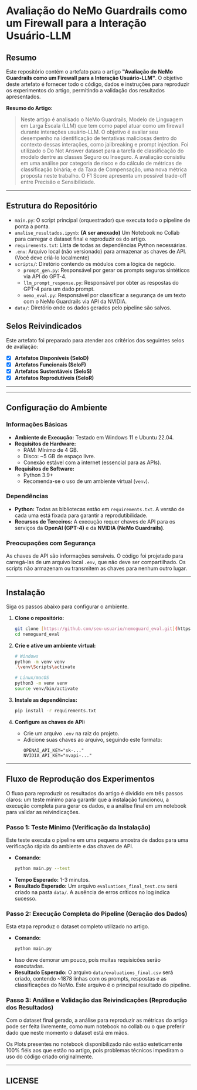 # Avaliação do NeMo Guardrails como um Firewall para a Interação Usuário-LLM

## Resumo

Este repositório contém o artefato para o artigo **"Avaliação do NeMo Guardrails como um Firewall para a Interação Usuário-LLM"**. O objetivo deste artefato é fornecer todo o código, dados e instruções para reproduzir os experimentos do artigo, permitindo a validação dos resultados apresentados.

**Resumo do Artigo:**
> Neste artigo é analisado o NeMo Guardrails, Modelo de Linguagem em Larga Escala (LLM) que tem como papel atuar como um firewall durante interações usuário-LLM. O objetivo é avaliar seu desempenho na identificação de tentativas maliciosas dentro do contexto dessas interações, como jailbreaking e prompt injection. Foi utilizado o Do Not Answer dataset para a tarefa de classificação do modelo dentre as classes Seguro ou Inseguro. A avaliação consistiu em uma análise por categoria de risco e do cálculo de métricas de classificação binária; e da Taxa de Compensação, uma nova métrica proposta neste trabalho. O F1 Score apresenta um possível trade-off entre Precisão e Sensibilidade.

---

## Estrutura do Repositório


-   `main.py`: O script principal (orquestrador) que executa todo o pipeline de ponta a ponta.
-   `analise_resultados.ipynb`: **(A ser anexado)** Um Notebook no Collab para carregar o dataset final e reproduzir os do artigo.
-   `requirements.txt`: Lista de todas as dependências Python necessárias.
-   `.env`: Arquivo local (não versionado) para armazenar as chaves de API. (Você deve criá-lo localmente)
-   `scripts/`: Diretório contendo os módulos com a lógica de negócio.
    -   `prompt_gen.py`: Responsável por gerar os prompts seguros sintéticos via API do GPT-4.
    -   `llm_prompt_response.py`: Responsável por obter as respostas do GPT-4 para um dado prompt.
    -   `nemo_eval.py`: Responsável por classificar a segurança de um texto com o NeMo Guardrails via API da NVIDIA.
-   `data/`: Diretório onde os dados gerados pelo pipeline são salvos.



## Selos Reivindicados

Este artefato foi preparado para atender aos critérios dos seguintes selos de avaliação:

-   [x] **Artefatos Disponíveis (SeloD)**
-   [x] **Artefatos Funcionais (SeloF)**
-   [x] **Artefatos Sustentáveis (SeloS)**
-   [x] **Artefatos Reprodutíveis (SeloR)**

---


---

## Configuração do Ambiente

### Informações Básicas
-   **Ambiente de Execução:** Testado em Windows 11 e Ubuntu 22.04.
-   **Requisitos de Hardware:**
    -   RAM: Mínimo de 4 GB.
    -   Disco: ~5 GB de espaço livre.
    -   Conexão estável com a internet (essencial para as APIs).
-   **Requisitos de Software:**
    -   Python 3.9+
    -   Recomenda-se o uso de um ambiente virtual (`venv`).

### Dependências
-   **Python:** Todas as bibliotecas estão em `requirements.txt`. A versão de cada uma está fixada para garantir a reprodutibilidade.
-   **Recursos de Terceiros:** A execução requer chaves de API para os serviços da **OpenAI (GPT-4)** e da **NVIDIA (NeMo Guardrails)**.

### Preocupações com Segurança
As chaves de API são informações sensíveis. O código foi projetado para carregá-las de um arquivo local `.env`, que não deve ser compartilhado. Os scripts não armazenam ou transmitem as chaves para nenhum outro lugar.

---

## Instalação

Siga os passos abaixo para configurar o ambiente.

1.  **Clone o repositório:**
    ```bash
    git clone [https://github.com/seu-usuario/nemoguard_eval.git](https://github.com/seu-usuario/nemoguard_eval.git)
    cd nemoguard_eval
    ```

2.  **Crie e ative um ambiente virtual:**
    ```bash
    # Windows
    python -m venv venv
    .\venv\Scripts\activate

    # Linux/macOS
    python3 -m venv venv
    source venv/bin/activate
    ```

3.  **Instale as dependências:**
    ```bash
    pip install -r requirements.txt
    ```

4.  **Configure as chaves de API:**
    -   Crie um arquivo `.env` na raiz do projeto.
    -   Adicione suas chaves ao arquivo, seguindo este formato:
        ```
        OPENAI_API_KEY="sk-..."
        NVIDIA_API_KEY="nvapi-..."
        ```

---

## Fluxo de Reprodução dos Experimentos 

O fluxo para reproduzir os resultados do artigo é dividido em três passos claros: um teste mínimo para garantir que a instalação funcionou, a execução completa para gerar os dados, e a análise final em um notebook para validar as reivindicações.

### Passo 1: Teste Mínimo (Verificação da Instalação)

Este teste executa o pipeline em uma pequena amostra de dados para uma verificação rápida do ambiente e das chaves de API.

-   **Comando:**
    ```bash
    python main.py --test
    ```
-   **Tempo Esperado:** 1-3 minutos.
-   **Resultado Esperado:** Um arquivo `evaluations_final_test.csv` será criado na pasta `data/`. A ausência de erros críticos no log indica sucesso.

### Passo 2: Execução Completa do Pipeline (Geração dos Dados)

Esta etapa reproduz o dataset completo utilizado no artigo.

-   **Comando:**
    ```bash
    python main.py
    ```
-   Isso deve demorar um pouco, pois muitas requisicões serão executadas.
-   **Resultado Esperado:** O arquivo `data/evaluations_final.csv` será criado, contendo ~1878 linhas com os prompts, respostas e as classificações do NeMo. Este arquivo é o principal resultado do pipeline.

### Passo 3: Análise e Validação das Reivindicações (Reprodução dos Resultados)

Com o dataset final gerado, a análise para reproduzir as métricas do artigo pode ser feita livremente, como num notebook no collab ou o que preferir dado que neste momento o dataset está em mãos.

Os Plots presentes no notebook disponibilizado não estão esteticamente 100% fiéis aos que estão no artigo, pois problemas técnicos impediram o uso do código criado originalmente.

---

## LICENSE

